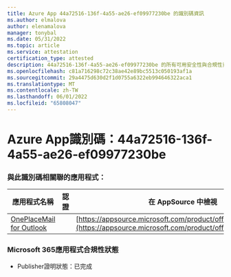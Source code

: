 ```yaml
---
title: Azure App 44a72516-136f-4a55-ae26-ef09977230be 的識別碼資訊
ms.author: elmalova
author: elenamalova
manager: tonybal
ms.date: 05/31/2022
ms.topic: article
ms.service: attestation
certification_type: attested
description: 44a72516-136f-4a55-ae26-ef09977230be 的所有可用安全性與合規性資訊。
ms.openlocfilehash: c81a716298c72c38ae42e89bc5513c050193af1a
ms.sourcegitcommit: 29a4475d630d2f1d0755a6322eb994646322aca1
ms.translationtype: MT
ms.contentlocale: zh-TW
ms.lasthandoff: 06/01/2022
ms.locfileid: "65808047"
---
```

# <a name="azure-app-id-44a72516-136f-4a55-ae26-ef09977230be"></a>Azure App識別碼：44a72516-136f-4a55-ae26-ef09977230be


### <a name="apps-associated-with-this-id"></a>與此識別碼相關聯的應用程式：
| **應用程式名稱** | **認證** | **在 AppSource 中檢視** |
|--------------|---------------|-----------------------|
| [OnePlaceMail for Outlook](../forward/WA104380723.md) |  | [https://appsource.microsoft.com/product/office/WA104380723](https://appsource.microsoft.com/product/office/WA104380723) |

### <a name="microsoft-365-app-compliance-status"></a>Microsoft 365應用程式合規性狀態
- Publisher證明狀態：已完成

